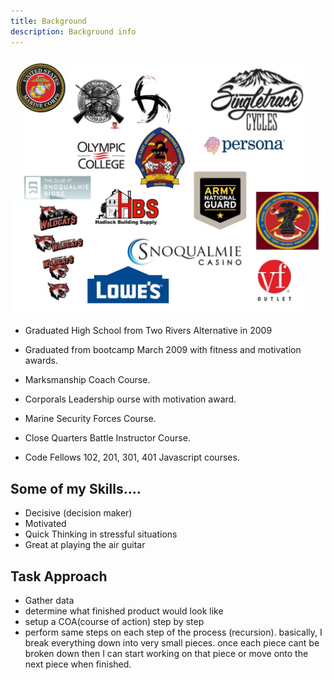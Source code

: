 ```yaml
---
title: Background
description: Background info
---
```


### <img id="images" src="../../assets/history.jpg"/>

- Graduated High School from Two Rivers Alternative in 2009

- Graduated from bootcamp March 2009 with fitness and motivation awards.
- Marksmanship Coach Course. 
- Corporals Leadership ourse with motivation award.
- Marine Security Forces Course.
- Close Quarters Battle Instructor Course.
- Code Fellows 102, 201, 301, 401 Javascript courses.

## Some of my Skills....
 - Decisive (decision maker)
 - Motivated
 - Quick Thinking in stressful situations
 - Great at playing the air guitar

## Task Approach 
- Gather data
- determine what finished product would look like
- setup a COA(course of action) step by step
- perform same steps on each step of the process (recursion).
basically, I break everything down into very small pieces. once each piece cant be broken down then I can start working on that piece or move onto the next piece when finished.  


